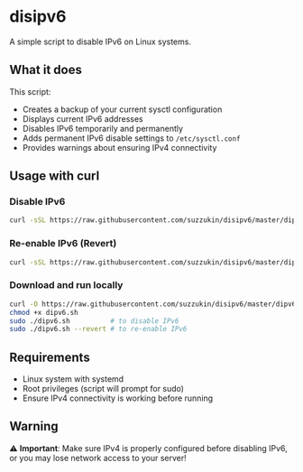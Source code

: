 # disipv6

A simple script to disable IPv6 on Linux systems.

## What it does

This script:
- Creates a backup of your current sysctl configuration
- Displays current IPv6 addresses
- Disables IPv6 temporarily and permanently
- Adds permanent IPv6 disable settings to `/etc/sysctl.conf`
- Provides warnings about ensuring IPv4 connectivity

## Usage with curl

### Disable IPv6

```bash
curl -sSL https://raw.githubusercontent.com/suzzukin/disipv6/master/dipv6.sh | sudo bash
```

### Re-enable IPv6 (Revert)

```bash
curl -sSL https://raw.githubusercontent.com/suzzukin/disipv6/master/dipv6.sh | sudo bash -s -- --revert
```

### Download and run locally

```bash
curl -O https://raw.githubusercontent.com/suzzukin/disipv6/master/dipv6.sh
chmod +x dipv6.sh
sudo ./dipv6.sh          # to disable IPv6
sudo ./dipv6.sh --revert # to re-enable IPv6
```

## Requirements

- Linux system with systemd
- Root privileges (script will prompt for sudo)
- Ensure IPv4 connectivity is working before running

## Warning

⚠️ **Important**: Make sure IPv4 is properly configured before disabling IPv6, or you may lose network access to your server!
